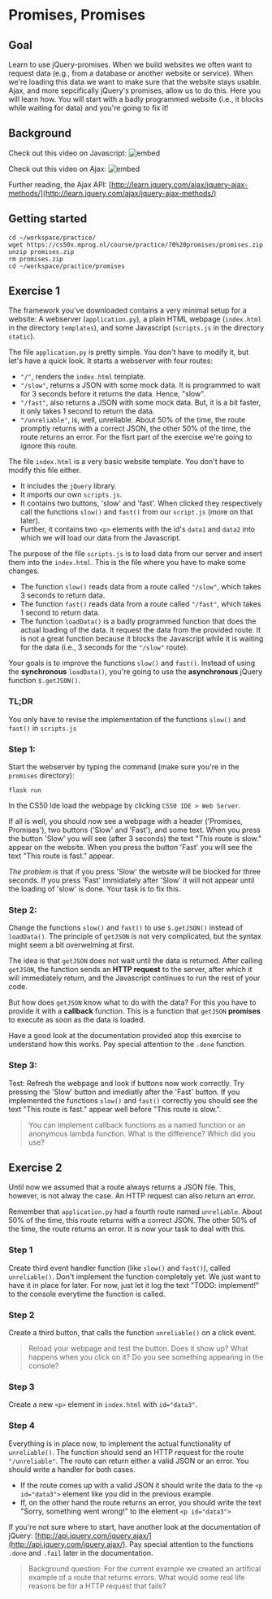 # Promises, Promises

## Goal

Learn to use jQuery-promises. When we build websites we often want to request data (e.g., from a database or another website or service). When we're loading this data we want to make sure that the website stays usable. Ajax, and more sepcifically jQuery's promises, allow us to do this. Here you will learn how. You will start with a badly programmed website (i.e., it blocks while waiting for data) and you're going to fix it!

## Background

Check out this video on Javascript:
![embed](https://www.youtube.com/embed/Z93IaNfavZw)

Check out this video on Ajax:
![embed](https://www.youtube.com/embed/dQcBs4S-wEQ)

Further reading, the Ajax API:
[http://learn.jquery.com/ajax/jquery-ajax-methods/](http://learn.jquery.com/ajax/jquery-ajax-methods/)


## Getting started

    cd ~/workspace/practice/
    wget https://cs50x.mprog.nl/course/practice/70%20promises/promises.zip
    unzip promises.zip
    rm promises.zip
    cd ~/workspace/practice/promises

## Exercise 1

The framework you've downloaded contains a very minimal setup for a website: A webserver (`application.py`), a plain HTML webpage (`index.html` in the directory `templates`), and some Javascript (`scripts.js` in the directory `static`).

The file `application.py` is pretty simple. You don't have to modify it, but let's have a quick look. It starts a webserver with four routes: 

- `"/"`, renders the `index.html` template.
- `"/slow"`, returns a JSON with some mock data. It is programmed to wait for 3 seconds before it returns the data. Hence, "slow".
- `"/fast"`, also returns a JSON with some mock data. But, it is a bit faster, it only takes 1 second to return the data.
- `"/unreliable"`, is, well, unreliable. About 50% of the time, the route promptly returns with a correct JSON, the other 50% of the time, the route returns an error. For the fisrt part of the exercise we're going to ignore this route.

The file `index.html` is a very basic website template. You don't have to modify this file either.

- It includes the `jQuery` library.
- It imports our own `scripts.js`.
- It contains two buttons, 'slow' and 'fast'. When clicked they respectively call the functions `slow()` and `fast()` from our `script.js` (more on that later).
- Further, it contains two `<p>` elements with the id's `data1` and `data2` into which we will load our data from the Javascript.

The purpose of the file `scripts.js` is to load data from our server and insert them into the `index.html`. This is the file where you have to make some changes.

- The function `slow()` reads data from a route called `"/slow"`, which takes 3 seconds to return data.
- The function `fast()` reads data from a route called `"/fast"`, which takes 1 second to return data.
- The function `loadData()` is a badly programmed function that does the actual loading of the data. It request the data from the provided route. It is not a great function because it blocks the Javascript while it is waiting for the data (i.e., 3 seconds for the `"/slow"` route).

Your goals is to improve the functions `slow()` and `fast()`. Instead of using the **synchronous** `loadData()`, you're going to use the **asynchronous** jQuery function `$.getJSON()`.

### TL;DR

You only have to revise the implementation of the functions `slow()` and `fast()` in `scripts.js`

### Step 1:

Start the webserver by typing the command (make sure you're in the `promises` directory):

	flask run 

In the CS50 Ide load the webpage by clicking `CS50 IDE > Web Server`.

If all is well, you should now see a webpage with a header ('Promises, Promises'), two buttons ('Slow' and 'Fast'), and some text.
When you press the button 'Slow' you will see (after 3 seconds) the text "This route is slow." appear on the website. When you press the button 'Fast' you will see the text "This route is fast." appear. 

*The problem is* that if you press 'Slow' the website will be blocked for three seconds. If you press 'Fast' immidiately after 'Slow' it will not appear until the loading of 'slow' is done. Your task is to fix this.

### Step 2:

Change the functions `slow()` and `fast()` to use `$.getJSON()` instead of `loadData()`. The principle of `getJSON` is not very complicated, but the syntax might seem a bit overwelming at first.

The idea is that `getJSON` does not wait until the data is returned. After calling `getJSON`, the function sends an **HTTP request** to the server, after which it will immediately return, and the Javascript continues to run the rest of your code.

But how does `getJSON` know what to do with the data? For this you have to provide it with a **callback** function. This is a function that `getJSON` **promises** to execute as soon as the data is loaded.

Have a good look at the documentation provided atop this exercise to understand how this works. Pay special attention to the `.done` function.

### Step 3:

Test: Refresh the webpage and look if buttons now work correctly. Try pressing the 'Slow' button and imediatly after the 'Fast' button. If you implemented the functions `slow()` and `fast()` correctly you should see the text "This route is fast." appear well before "This route is slow.".

> You can implement callback functions as a named function or an anonymous lambda function. What is the difference? Which did you use? 

## Exercise 2

Until now we assumed that a route always returns a JSON file. This, however, is not alway the case. An HTTP request can also return an error.

Remember that `application.py` had a fourth route named `unreliable`. About 50% of the time, this route returns with a correct JSON. The other 50% of the time, the route returns an error. It is now your task to deal with this.

### Step 1

Create third event handler function (like `slow()` and `fast()`), called `unreliable()`. Don't implement the function completely yet. We just want to have it in place for later. For now, just let it log the text "TODO: implement!" to the console everytime the function is called.  

### Step 2

Create a third button, that calls the function `unreliable()` on a click event.

> Reload your webpage and test the button. Does it show up? What happens when you click on it? Do you see something appearing in the console?

### Step 3

Create a new `<p>` element in `index.html` with `id="data3"`.

### Step 4

Everything is in place now, to implement the actual functionality of `unreliable()`. The function should send an HTTP request for the route `"/unreliable"`. The route can return either a valid JSON or an error. You should write a handler for both cases.

- If the route comes up with a valid JSON it should write the data to the `<p id="data3">` element like you did in the previous example. 
- If, on the other hand the route returns an error, you should write the text "Sorry, something went wrong!" to the element `<p id="data3">`

If you're not sure where to start, have another look at the documentation of jQuery: [http://api.jquery.com/jquery.ajax/](http://api.jquery.com/jquery.ajax/). Pay special attention to the functions `.done` and `.fail` later in the documentation.

> Background question: For the current example we created an artifical example of a route that returns errors. What would some real life reasons be for a HTTP request that fails? 